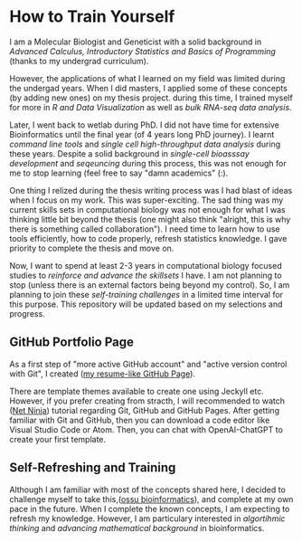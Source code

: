 # How to Train Yourself

I am a Molecular Biologist and Geneticist with a solid background in *Advanced Calculus, Introductory Statistics and Basics of Programming* (thanks to my undergrad curriculum). 

However, the applications of what I learned on my field was limited during the undergad years. When I did masters, I applied some of these concepts (by adding new ones) on my thesis project. during this time, I trained myself for more in *R and Data Visualization* as well as *bulk RNA-seq data analysis*. 

Later, I went back to wetlab during PhD. I did not have time for extensive Bioinformatics until the final year (of 4 years long PhD journey). I learnt *command line tools* and *single cell high-throughput data analysis* during these years. Despite a solid background in *single-cell bioasssay development*  and *seqeuncing* during this process, this was not enough for me to stop learning (feel free to say "damn academics" (:).

One thing I relized during the thesis writing process was I had blast of ideas when I focus on my work. This was super-exciting. The sad thing was my current skills sets in computational biology was not enough for what I was thinking little bit beyond the thesis (one might also think "alright, this is why there is something called collaboration"). I need time to learn how to use tools efficiently, how to code properly, refresh statistics knowledge. I gave priority to complete the thesis and move on. 

Now, I want to spend at least 2-3 years in computational biology focused studies to *reinforce and advance the skillsets* I have. I am not planning to stop (unless there is an external factors being beyond my control). So, I am planning to join these *self-training challenges* in a limited time interval for this purpose. This repository will be updated based on my selections and progress.

## GitHub Portfolio Page

As a first step of "more active GitHub account" and "active version control with Git", I created ([my resume-like GitHub Page](https://dincaslan.github.io/FBDincaslan/)). 

There are template themes available to create one using Jeckyll etc. However, if you prefer creating from stracth, I will recommended to watch ([Net Ninja](https://www.youtube.com/watch?v=QyFcl_Fba-k)) tutorial regarding Git, GitHub and GitHub Pages. After getting familiar with Git and GitHub, then you can download a code editor like Visual Studio Code or Atom. Then, you can chat with OpenAI-ChatGPT to create your first template.

## Self-Refreshing and Training

Although I am familiar with most of the concepts shared here, I decided to challenge myself to take this,([ossu bioinformatics](https://github.com/ossu/bioinformatics)), and complete at my own pace in the future. When I complete the known concepts, I am expecting to refresh my knowledge. However, I am particulary interested in *algortihmic thinking* and *advancing mathematical background* in bioinformatics.
